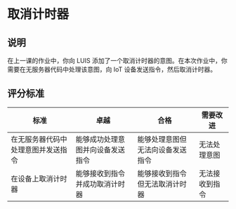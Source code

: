 <!--
CO_OP_TRANSLATOR_METADATA:
{
  "original_hash": "da5d9360fe02fdcc1e91a725016c846d",
  "translation_date": "2025-08-25T00:07:59+00:00",
  "source_file": "6-consumer/lessons/3-spoken-feedback/assignment.md",
  "language_code": "zh"
}
-->
# 取消计时器

## 说明

在上一课的作业中，你向 LUIS 添加了一个取消计时器的意图。在本次作业中，你需要在无服务器代码中处理该意图，向 IoT 设备发送指令，然后取消计时器。

## 评分标准

| 标准 | 卓越 | 合格 | 需要改进 |
| -------- | --------- | -------- | ----------------- |
| 在无服务器代码中处理意图并发送指令 | 能够成功处理意图并向设备发送指令 | 能够处理意图但无法向设备发送指令 | 无法处理意图 |
| 在设备上取消计时器 | 能够接收到指令并成功取消计时器 | 能够接收到指令但无法取消计时器 | 无法接收到指令 |
